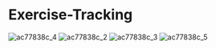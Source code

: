 # Exercise-Tracking

![ac77838c_4](https://user-images.githubusercontent.com/95555052/173667071-83e575ff-9bbf-4f03-a11a-ea8d711fb070.png)
![ac77838c_2](https://user-images.githubusercontent.com/95555052/173667043-ff88be4c-2660-4e34-be34-a0cfcca84f24.png)
![ac77838c_3](https://user-images.githubusercontent.com/95555052/173667054-fe6c3051-4615-4335-8652-e5e893390091.png)
![ac77838c_5](https://user-images.githubusercontent.com/95555052/173667097-3820d931-57e8-49cf-8b78-7a851d9beee0.png)
